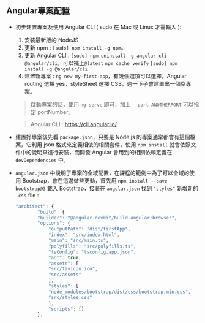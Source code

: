 ## Angular專案配置

* 初步建置專案及使用 Angular CLI ( sudo 在 Mac 或 Linux 才需輸入 ):
    1. 安裝最新版的 NodeJS
    2. 更新 npm :
        `[sudo] npm install -g npm`。
    3. 更新 Angular CLI :
        `[sudo] npm uninstall -g angular-cli @angular/cli`，可以補上`@latest`
        `npm cache verify`
        `[sudo] npm install -g @angular/cli`
    4. 建置新專案 :
        `ng new my-first-app`，有幾個選項可以選擇，Angular routing 選擇 yes，styleSheet 選擇 CSS，過一下子會建置出一個空專案。
    > 啟動專案的話，使用 `ng serve` 即可，加上 `--port ANOTHERPORT` 可以指定 portNumber。

    > Angular CLI : https://cli.angular.io/

* 建置好專案後先看 `package.json`，只要是 Node.js 的專案通常都會有這個檔案，它利用 json 格式來定義相依的相關套件，使用 `npm install` 就會依照文件中的說明來進行安裝，而開發 Angular 會用到的相關依賴定義在 `devDependencies` 中。

* `angular.json` 中說明了專案的全域配置，在課程的範例中為了可以全域的使用 Bootstrap，會在這邊做些更動，首先用 `npm install --save bootstrap@3` 載入 Bootstrap，接著在 `angular.json` 找到 `"styles"` 新增新的 `.css` file :

    ``` JavaScript
    "architect": {
            "build": {
            "builder": "@angular-devkit/build-angular:browser",
            "options": {
                "outputPath": "dist/firstApp",
                "index": "src/index.html",
                "main": "src/main.ts",
                "polyfills": "src/polyfills.ts",
                "tsConfig": "tsconfig.app.json",
                "aot": true,
                "assets": [
                "src/favicon.ico",
                "src/assets"
                ],
                "styles": [
                "node_modules/bootstrap/dist/css/bootstrap.min.css",
                "src/styles.css"
                ],
                "scripts": []
            },
    ```
